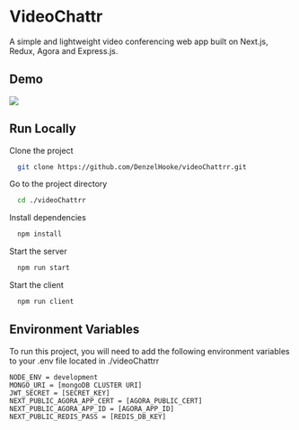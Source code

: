
# VideoChattr

A simple and lightweight video conferencing web app built on Next.js, Redux, Agora and Express.js.



## Demo
![](https://s4.gifyu.com/images/videoChattr-demo.md.gif)




## Run Locally

Clone the project

```bash
  git clone https://github.com/DenzelHooke/videoChattrr.git
```

Go to the project directory

```bash
  cd ./videoChattrr
```

Install dependencies

```bash
  npm install
```

Start the server

```bash
  npm run start
```

Start the client

```bash
  npm run client
```

## Environment Variables

To run this project, you will need to add the following environment variables to your .env file
located in ./videoChattrr

```
NODE_ENV = development
MONGO_URI = [mongoDB CLUSTER URI]
JWT_SECRET = [SECRET_KEY]
NEXT_PUBLIC_AGORA_APP_CERT = [AGORA_PUBLIC_CERT]
NEXT_PUBLIC_AGORA_APP_ID = [AGORA_APP_ID]
NEXT_PUBLIC_REDIS_PASS = [REDIS_DB_KEY]
```
